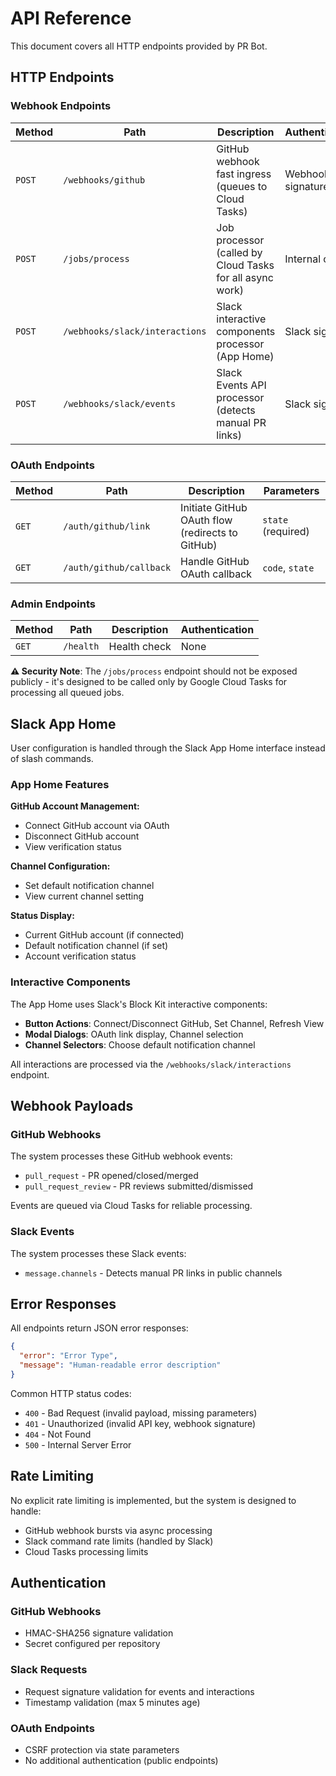 # API Reference

This document covers all HTTP endpoints provided by PR Bot.

## HTTP Endpoints

### Webhook Endpoints

| Method | Path | Description | Authentication |
|--------|------|-------------|----------------|
| `POST` | `/webhooks/github` | GitHub webhook fast ingress (queues to Cloud Tasks) | Webhook signature |
| `POST` | `/jobs/process` | Job processor (called by Cloud Tasks for all async work) | Internal only |
| `POST` | `/webhooks/slack/interactions` | Slack interactive components processor (App Home) | Slack signature |
| `POST` | `/webhooks/slack/events` | Slack Events API processor (detects manual PR links) | Slack signature |

### OAuth Endpoints

| Method | Path | Description | Parameters |
|--------|------|-------------|------------|
| `GET` | `/auth/github/link` | Initiate GitHub OAuth flow (redirects to GitHub) | `state` (required) |
| `GET` | `/auth/github/callback` | Handle GitHub OAuth callback | `code`, `state` |

### Admin Endpoints

| Method | Path | Description | Authentication |
|--------|------|-------------|----------------|
| `GET` | `/health` | Health check | None |

**⚠️ Security Note**: The `/jobs/process` endpoint should not be exposed publicly - it's designed to be called only by Google Cloud Tasks for processing all queued jobs.

## Slack App Home

User configuration is handled through the Slack App Home interface instead of slash commands.

### App Home Features

**GitHub Account Management:**

- Connect GitHub account via OAuth
- Disconnect GitHub account
- View verification status

**Channel Configuration:**

- Set default notification channel
- View current channel setting

**Status Display:**

- Current GitHub account (if connected)
- Default notification channel (if set)
- Account verification status

### Interactive Components

The App Home uses Slack's Block Kit interactive components:

- **Button Actions**: Connect/Disconnect GitHub, Set Channel, Refresh View
- **Modal Dialogs**: OAuth link display, Channel selection
- **Channel Selectors**: Choose default notification channel

All interactions are processed via the `/webhooks/slack/interactions` endpoint.

## Webhook Payloads

### GitHub Webhooks

The system processes these GitHub webhook events:

- `pull_request` - PR opened/closed/merged
- `pull_request_review` - PR reviews submitted/dismissed

Events are queued via Cloud Tasks for reliable processing.

### Slack Events

The system processes these Slack events:

- `message.channels` - Detects manual PR links in public channels

## Error Responses

All endpoints return JSON error responses:

```json
{
  "error": "Error Type",
  "message": "Human-readable error description"
}
```

Common HTTP status codes:

- `400` - Bad Request (invalid payload, missing parameters)
- `401` - Unauthorized (invalid API key, webhook signature)
- `404` - Not Found
- `500` - Internal Server Error

## Rate Limiting

No explicit rate limiting is implemented, but the system is designed to handle:

- GitHub webhook bursts via async processing
- Slack command rate limits (handled by Slack)
- Cloud Tasks processing limits

## Authentication

### GitHub Webhooks

- HMAC-SHA256 signature validation
- Secret configured per repository

### Slack Requests

- Request signature validation for events and interactions
- Timestamp validation (max 5 minutes age)

### OAuth Endpoints

- CSRF protection via state parameters
- No additional authentication (public endpoints)
